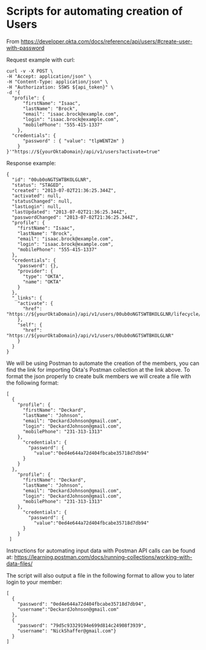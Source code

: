 # Scripts for automating creation of Users

From https://developer.okta.com/docs/reference/api/users/#create-user-with-password

Request example with curl:
```
curl -v -X POST \
-H "Accept: application/json" \
-H "Content-Type: application/json" \
-H "Authorization: SSWS ${api_token}" \
-d '{
  "profile": {
      "firstName": "Isaac",
      "lastName": "Brock",
      "email": "isaac.brock@example.com",
      "login": "isaac.brock@example.com",
      "mobilePhone": "555-415-1337"
    },
  "credentials": {
      "password" : { "value": "tlpWENT2m" }
    }
}'"https://${yourOktaDomain}/api/v1/users?activate=true"
```

Response example:
```
{
  "id": "00ub0oNGTSWTBKOLGLNR",
  "status": "STAGED",
  "created": "2013-07-02T21:36:25.344Z",
  "activated": null,
  "statusChanged": null,
  "lastLogin": null,
  "lastUpdated": "2013-07-02T21:36:25.344Z",
  "passwordChanged": "2013-07-02T21:36:25.344Z",
  "profile": {
    "firstName": "Isaac",
    "lastName": "Brock",
    "email": "isaac.brock@example.com",
    "login": "isaac.brock@example.com",
    "mobilePhone": "555-415-1337"
  },
  "credentials": {
    "password": {},
    "provider": {
      "type": "OKTA",
      "name": "OKTA"
    }
  },
  "_links": {
    "activate": {
      "href": "https://${yourOktaDomain}/api/v1/users/00ub0oNGTSWTBKOLGLNR/lifecycle/activate"
    },
    "self": {
      "href": "https://${yourOktaDomain}/api/v1/users/00ub0oNGTSWTBKOLGLNR"
    }
  }
}
```

We will be using Postman to automate the creation of the members, you can find
the link for importing Okta's Postman collection at the link above. To format
the json properly to create bulk members we will create a file with the
following format:

```
[
  {
    "profile": {
      "firstName": "Deckard", 
      "lastName": "Johnson", 
      "email": "DeckardJohnson@gmail.com", 
      "login": "DeckardJohnson@gmail.com", 
      "mobilePhone": "231-313-1313"
    }, 
      "credentials": {
        "password": {
          "value":"0ed4e644a72d404fbcabe35718d7db94"
      }
    }
  },
    "profile": {
      "firstName": "Deckard", 
      "lastName": "Johnson", 
      "email": "DeckardJohnson@gmail.com", 
      "login": "DeckardJohnson@gmail.com", 
      "mobilePhone": "231-313-1313"
    }, 
      "credentials": {
        "password": {
          "value":"0ed4e644a72d404fbcabe35718d7db94"
      }
    }
 ]
```

Instructions for automating input data with Postman API calls can be found at:
https://learning.postman.com/docs/running-collections/working-with-data-files/

The script will also output a file in the following format to allow you to
later login to your member:
```
[
  {
    "password": "0ed4e644a72d404fbcabe35718d7db94",
    "username":"DeckardJohnson@gmail.com"
  },
  {
    "password": "79d5c93329194e699d814c24908f3939",
    "username": "NickShaffer@gmail.com"}
  }
]
```
